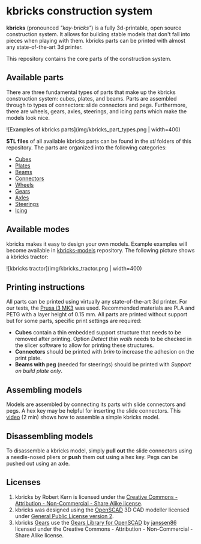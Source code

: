 # kbricks construction system

**kbricks** (pronounced *"kay-bricks"*) is a fully 3d-printable, open source construction system. It allows for building stable models that don't fall into pieces when playing with them. kbricks parts can be printed with almost any state-of-the-art 3d printer.

This repository contains the core parts of the construction system.

## Available parts

There are three fundamental types of parts that make up the kbricks construction system: cubes, plates, and beams. Parts are assembled through to types of connectors: slide connectors and pegs. Furthermore, there are wheels, gears, axles, steerings, and icing parts which make the models look nice.

  ![Examples of kbricks parts](img/kbricks_part_types.png | width=400)

**STL files** of all available kbricks parts can be found in the *stl* folders of this repository. The parts are organized into the following categories:

* [Cubes](stl/cubes)
* [Plates](stl/plates)
* [Beams](stl/beams)
* [Connectors](stl/connectors)
* [Wheels](stl/wheels)
* [Gears](stl/gears)
* [Axles](stl/axles)
* [Steerings](stl/steerings)
* [Icing](stl/icing)

## Available modes

kbricks makes it easy to design your own models. Example examples will become available in [kbricks-models](https://github.com/kbricks/kbricks-models) repository. The following picture shows a kbricks tractor:

  ![kbricks tractor](img/kbricks_tractor.png | width=400)

## Printing instructions

All parts can be printed using virtually any state-of-the-art 3d printer. For our tests, the [Prusa i3 MK3](https://en.wikipedia.org/wiki/Prusa_i3) was used. Recommended materials are PLA and PETG with a layer height of 0.15 mm. All parts are printed without support but for some parts, specific print settings are required:

* **Cubes** contain a thin embedded support structure that needs to be removed after printing. Option *Detect thin walls* needs to be checked in the slicer software to allow for printing these structures.
* **Connectors** should be printed with *brim* to increase the adhesion on the print plate.
* **Beams with peg** (needed for steerings) should be printed with *Support on build plate only*.

## Assembling models

Models are assembled by connecting its parts with slide connectors and pegs. A hex key may be helpful for inserting the slide connectors. This [video](https://youtu.be/3_plykmoSQs) (2 min) shows how to assemble a simple kbricks model.

## Disassembling models

To disassemble a kbricks model, simply **pull out** the slide connectors using a needle-nosed pliers or **push** them out using a hex key. Pegs can be pushed out using an axle.

## Licenses

1. kbricks by Robert Kern is licensed under the [Creative Commons - Attribution - Non-Commercial - Share Alike license](LICENSE.txt).
2. kbricks was designed using the [OpenSCAD](https://www.openscad.org) 3D CAD modeller licensed under [General Public License version 2](http://www.gnu.org/licenses/gpl-2.0.html).
3. kbricks [Gears](img/gears) use the [Gears Library for OpenSCAD](https://www.thingiverse.com/thing:1604369) by [janssen86](https://www.thingiverse.com/janssen86) licensed under the Creative Commons - Attribution - Non-Commercial - Share Alike license.
